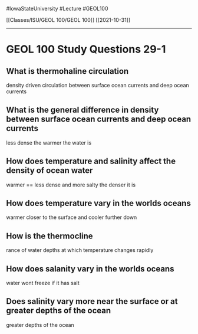
#IowaStateUniversity  #Lecture  #GEOL100

[[Classes/ISU/GEOL 100/GEOL 100]] [[2021-10-31]]

---

# GEOL 100 Study Questions 29-1

## What is thermohaline circulation

density driven circulation between surface ocean currents and deep ocean currents

## What is the general difference in density between surface ocean currents and deep ocean currents

less dense the warmer the water is 

## How does temperature and salinity affect the density of ocean water

warmer == less dense and more salty the denser it is 

## How does temperature vary in the worlds oceans 

warmer closer to the surface and cooler further down

## How is the thermocline 

rance of water depths at which temperature changes rapidly 

## How does salanity vary in the worlds oceans 

water wont freeze if it has salt 

## Does salinity vary more near the surface or at greater depths of the ocean 

greater depths of the ocean 